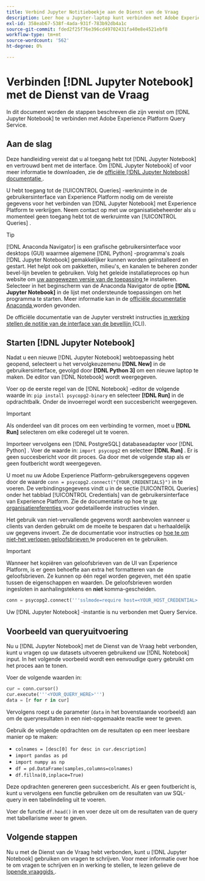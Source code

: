 ```yaml
---
title: Verbind Jupyter Notitieboekje aan de Dienst van de Vraag
description: Leer hoe u Jupyter-laptop kunt verbinden met Adobe Experience Platform Query Service.
exl-id: 358eab67-538f-4ada-931f-783b92db4a1c
source-git-commit: fded2f25f76e396cd49702431fa40e8e4521ebf8
workflow-type: tm+mt
source-wordcount: '562'
ht-degree: 0%

---
```


# Verbinden [!DNL Jupyter Notebook] met de Dienst van de Vraag

In dit document worden de stappen beschreven die zijn vereist om [!DNL Jupyter Notebook] te verbinden met Adobe Experience Platform Query Service.

## Aan de slag

Deze handleiding vereist dat u al toegang hebt tot [!DNL Jupyter Notebook] en vertrouwd bent met de interface. Om [!DNL Jupyter Notebook] of voor meer informatie te downloaden, zie de [ officiële  [!DNL Jupyter Notebook]  documentatie ](https://jupyter.org/).

U hebt toegang tot de [!UICONTROL Queries] -werkruimte in de gebruikersinterface van Experience Platform nodig om de vereiste gegevens voor het verbinden van [!DNL Jupyter Notebook] met Experience Platform te verkrijgen. Neem contact op met uw organisatiebeheerder als u momenteel geen toegang hebt tot de werkruimte van [!UICONTROL Queries] .

>[!TIP]
>
>[!DNL Anaconda Navigator] is een grafische gebruikersinterface voor desktops (GUI) waarmee algemene [!DNL Python] -programma&#39;s zoals [!DNL Jupyter Notebook] gemakkelijker kunnen worden geïnstalleerd en gestart. Het helpt ook om pakketten, milieu&#39;s, en kanalen te beheren zonder bevel-lijn bevelen te gebruiken.
>Volg het geleide installatieproces op hun website om [ uw aangewezen versie van de toepassing ](https://docs.anaconda.com/anaconda/install/) te installeren.
>Selecteer in het beginscherm van de Anaconda Navigator de optie **[!DNL Jupyter Notebook]** in de lijst met ondersteunde toepassingen om het programma te starten.
>Meer informatie kan in de [ officiële documentatie Anaconda ](https://docs.anaconda.com/anaconda/navigator/) worden gevonden.

De officiële documentatie van de Jupyter verstrekt instructies [ in werking stellen de notitie van de interface van de bevellijn ](https://docs.jupyter.org/en/latest/running.html#how-do-i-open-a-specific-notebook) (CLI).

## Starten [!DNL Jupyter Notebook]

Nadat u een nieuwe [!DNL Jupyter Notebook] webtoepassing hebt geopend, selecteert u het vervolgkeuzemenu **[!DNL New]** in de gebruikersinterface, gevolgd door **[!DNL Python 3]** om een nieuwe laptop te maken. De editor van [!DNL Notebook] wordt weergegeven.

Voer op de eerste regel van de [!DNL Notebook] -editor de volgende waarde in: `pip install psycopg2-binary` en selecteer **[!DNL Run]** in de opdrachtbalk. Onder de invoerregel wordt een succesbericht weergegeven.

>[!IMPORTANT]
>
>Als onderdeel van dit proces om een verbinding te vormen, moet u **[!DNL Run]** selecteren om elke coderegel uit te voeren.

Importeer vervolgens een [!DNL PostgreSQL] databaseadapter voor [!DNL Python] . Voer de waarde in: `import psycopg2` en selecteer **[!DNL Run]** . Er is geen succesbericht voor dit proces. Ga door met de volgende stap als er geen foutbericht wordt weergegeven.

U moet nu uw Adobe Experience Platform-gebruikersgegevens opgeven door de waarde `conn = psycopg2.connect("{YOUR_CREDENTIALS}")` in te voeren. De verbindingsgegevens vindt u in de sectie [!UICONTROL Queries] onder het tabblad [!UICONTROL Credentials] van de gebruikersinterface van Experience Platform. Zie de documentatie op hoe te [ uw organisatiereferenties ](../ui/credentials.md) voor gedetailleerde instructies vinden.

Het gebruik van niet-vervallende gegevens wordt aanbevolen wanneer u clients van derden gebruikt om de moeite te besparen dat u herhaaldelijk uw gegevens invoert. Zie de documentatie voor instructies op [ hoe te om niet-het verlopen geloofsbrieven ](../ui/credentials.md#non-expiring-credentials) te produceren en te gebruiken.

>[!IMPORTANT]
>
>Wanneer het kopiëren van geloofsbrieven van de UI van Experience Platform, is er geen behoefte aan extra het formatteren van de geloofsbrieven. Ze kunnen op één regel worden gegeven, met één spatie tussen de eigenschappen en waarden. De geloofsbrieven worden ingesloten in aanhalingstekens en **niet** komma-gescheiden.

```python
conn = psycopg2.connect('''sslmode=require host=<YOUR_HOST_CREDENTIAL> port=80 dbname=prod:all user=<YOUR_ORGANIZATION_ID> password=<YOUR_PASSWORD>''')"
```

Uw [!DNL Jupyter Notebook] -instantie is nu verbonden met Query Service.

## Voorbeeld van queryuitvoering

Nu u [!DNL Jupyter Notebook] met de Dienst van de Vraag hebt verbonden, kunt u vragen op uw datasets uitvoeren gebruikend uw [!DNL Notebook] input. In het volgende voorbeeld wordt een eenvoudige query gebruikt om het proces aan te tonen.

Voer de volgende waarden in:

```python
cur = conn.cursor()
cur.execute('''<YOUR_QUERY_HERE>''')
data = [r for r in cur]
```

Vervolgens roept u de parameter (`data` in het bovenstaande voorbeeld) aan om de queryresultaten in een niet-opgemaakte reactie weer te geven.

Gebruik de volgende opdrachten om de resultaten op een meer leesbare manier op te maken:

- `colnames = [desc[0] for desc in cur.description]`
- `import pandas as pd`
- `import numpy as np`
- `df = pd.DataFrame(samples,columns=colnames)`
- `df.fillna(0,inplace=True)`

Deze opdrachten genereren geen succesbericht. Als er geen foutbericht is, kunt u vervolgens een functie gebruiken om de resultaten van uw SQL-query in een tabelindeling uit te voeren.

Voer de functie `df.head()` in en voer deze uit om de resultaten van de query met tabellarisme weer te geven.

## Volgende stappen

Nu u met de Dienst van de Vraag hebt verbonden, kunt u [!DNL Jupyter Notebook] gebruiken om vragen te schrijven. Voor meer informatie over hoe te om vragen te schrijven en in werking te stellen, te lezen gelieve de [ lopende vraaggids ](../best-practices/writing-queries.md).
